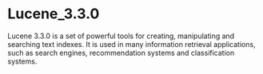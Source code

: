 # Lucene_3.3.0
Lucene 3.3.0 is a set of powerful tools for creating, manipulating and searching text indexes. It is used in many information retrieval applications, such as search engines, recommendation systems and classification systems.
